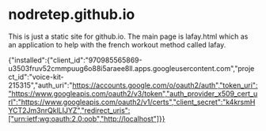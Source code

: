# nodretep.github.io
This is just a static site for github.io. The main page is lafay.html which as an application to help with the french workout method called lafay.

{"installed":{"client_id":"970985565869-u3503fruv52cmmpuug6o88i5araee8ll.apps.googleusercontent.com","project_id":"voice-kit-215315","auth_uri":"https://accounts.google.com/o/oauth2/auth","token_uri":"https://www.googleapis.com/oauth2/v3/token","auth_provider_x509_cert_url":"https://www.googleapis.com/oauth2/v1/certs","client_secret":"k4krsmHYCT2Jm3nrQklLIJYZ","redirect_uris":["urn:ietf:wg:oauth:2.0:oob","http://localhost"]}}
